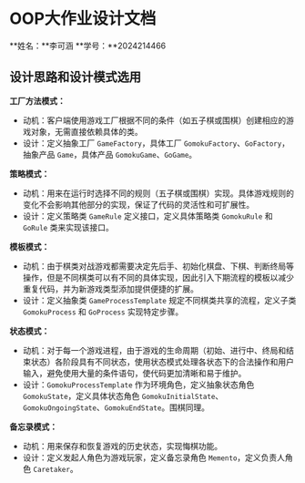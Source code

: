 # OOP大作业设计文档

**姓名：**李可涵	**学号：**2024214466

## 设计思路和设计模式选用

**工厂方法模式：**
- 动机：客户端使用游戏工厂根据不同的条件（如五子棋或围棋）创建相应的游戏对象，无需直接依赖具体的类。
- 设计：定义抽象工厂 `GameFactory`，具体工厂 `GomokuFactory`、`GoFactory`，抽象产品 `Game`，具体产品 `GomokuGame`、`GoGame`。

**策略模式：**
- 动机：用来在运行时选择不同的规则（五子棋或围棋）实现。具体游戏规则的变化不会影响其他部分的实现，保证了代码的灵活性和可扩展性。
- 设计：定义策略类 `GameRule` 定义接口，定义具体策略类 `GomokuRule` 和 `GoRule` 类来实现该接口。

**模板模式：**
- 动机：由于棋类对战游戏都需要决定先后手、初始化棋盘、下棋、判断终局等操作，但是不同棋类可以有不同的具体实现，因此引入下期流程的模板以减少重复代码，并为新游戏类型添加提供便捷的扩展。
- 设计：定义抽象类 `GameProcessTemplate` 规定不同棋类共享的流程，定义子类 `GomokuProcess` 和 `GoProcess` 实现特定步骤。

**状态模式：**
- 动机：对于每一个游戏进程，由于游戏的生命周期（初始、进行中、终局和结束状态）各阶段具有不同状态，使用状态模式处理各状态下的合法操作和用户输入，避免使用大量的条件语句，使代码更加清晰和易于维护。
- 设计：`GomokuProcessTemplate` 作为环境角色，定义抽象状态⻆色 `GomokuState`，定义具体状态⻆色 `GomokuInitialState`、`GomokuOngoingState`、`GomokuEndState`。围棋同理。

**备忘录模式：**
- 动机：用来保存和恢复游戏的历史状态，实现悔棋功能。
- 设计：定义发起人⻆色为游戏玩家，定义备忘录⻆色 `Memento`，定义负责人⻆色 `Caretaker`。
